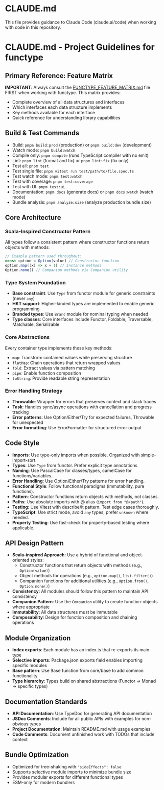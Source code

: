 # CLAUDE.md

This file provides guidance to Claude Code (claude.ai/code) when working with code in this repository.

# CLAUDE.md - Project Guidelines for functype

## Primary Reference: Feature Matrix

**IMPORTANT**: Always consult the [FUNCTYPE_FEATURE_MATRIX.md](./FUNCTYPE_FEATURE_MATRIX.md) file FIRST when working with functype. This matrix provides:
- Complete overview of all data structures and interfaces
- Which interfaces each data structure implements
- Key methods available for each interface
- Quick reference for understanding library capabilities

## Build & Test Commands

- Build: `pnpm build:prod` (production) or `pnpm build:dev` (development)
- Watch mode: `pnpm build:watch`
- Compile only: `pnpm compile` (runs TypeScript compiler with no emit)
- Lint: `pnpm lint` (format and fix) or `pnpm lint:fix` (fix only)
- Test all: `pnpm test`
- Test single file: `pnpm vitest run test/path/to/file.spec.ts`
- Test watch mode: `pnpm test:watch`
- Test with coverage: `pnpm test:coverage`
- Test with UI: `pnpm test:ui`
- Documentation: `pnpm docs` (generate docs) or `pnpm docs:watch` (watch mode)
- Bundle analysis: `pnpm analyze:size` (analyze production bundle size)

## Core Architecture

### Scala-Inspired Constructor Pattern

All types follow a consistent pattern where constructor functions return objects with methods:

```typescript
// Example pattern used throughout:
const option = Option(value) // Constructor function
option.map((x) => x + 1) // Instance methods
Option.none() // Companion methods via Companion utility
```

### Type System Foundation

- **Base constraint**: Use `Type` from functor module for generic constraints (never `any`)
- **HKT support**: Higher-kinded types are implemented to enable generic programming
- **Branded types**: Use `Brand` module for nominal typing when needed
- **Type classes**: Core interfaces include Functor, Foldable, Traversable, Matchable, Serializable

### Core Abstractions

Every container type implements these key methods:

- `map`: Transform contained values while preserving structure
- `flatMap`: Chain operations that return wrapped values
- `fold`: Extract values via pattern matching
- `pipe`: Enable function composition
- `toString`: Provide readable string representation

### Error Handling Strategy

- **Throwable**: Wrapper for errors that preserves context and stack traces
- **Task**: Handles sync/async operations with cancellation and progress tracking
- **Error patterns**: Use Option/Either/Try for expected failures, Throwable for unexpected
- **Error formatting**: Use ErrorFormatter for structured error output

## Code Style

- **Imports**: Use type-only imports when possible. Organized with simple-import-sort.
- **Types**: Use `Type` from functor. Prefer explicit type annotations.
- **Naming**: Use PascalCase for classes/types, camelCase for functions/variables.
- **Error Handling**: Use Option/Either/Try patterns for error handling.
- **Functional Style**: Follow functional paradigms (immutability, pure functions).
- **Pattern**: Constructor functions return objects with methods, not classes.
- **Paths**: Use absolute imports with @ alias (`import from "@/path"`).
- **Testing**: Use Vitest with describe/it pattern. Test edge cases thoroughly.
- **TypeScript**: Use strict mode, avoid `any` types, prefer `unknown` where needed.
- **Property Testing**: Use fast-check for property-based testing where applicable.

## API Design Pattern

- **Scala-inspired Approach**: Use a hybrid of functional and object-oriented styles:
  - Constructor functions that return objects with methods (e.g., `Option(value)`)
  - Object methods for operations (e.g., `option.map()`, `list.filter()`)
  - Companion functions for additional utilities (e.g., `Option.from()`, `Option.none()`)
- **Consistency**: All modules should follow this pattern to maintain API consistency
- **Companion Pattern**: Use the `Companion` utility to create function-objects where appropriate
- **Immutability**: All data structures must be immutable
- **Composability**: Design for function composition and chaining operations

## Module Organization

- **Index exports**: Each module has an index.ts that re-exports its main type
- **Selective imports**: Package.json exports field enables importing specific modules
- **Base pattern**: Use Base function from core/base to add common functionality
- **Type hierarchy**: Types build on shared abstractions (Functor → Monad → specific types)

## Documentation Standards

- **API Documentation**: Use TypeDoc for generating API documentation
- **JSDoc Comments**: Include for all public APIs with examples for non-obvious types
- **Project Documentation**: Maintain README.md with usage examples
- **Code Comments**: Document unfinished work with TODOs that include context

## Bundle Optimization

- Optimized for tree-shaking with `"sideEffects": false`
- Supports selective module imports to minimize bundle size
- Provides modular exports for different functional types
- ESM-only for modern bundlers
